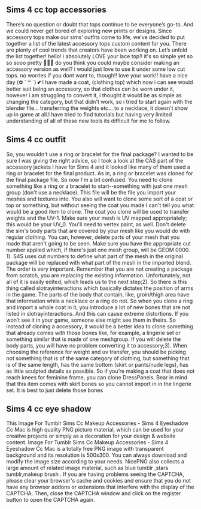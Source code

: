 
## Sims 4 cc top accessories

There’s no question or doubt that tops continue to be everyone’s go-to. And we could never get bored of exploring new prints or designs. Since accessory tops make our sims’ outfits come to life, we’ve decided to put together a list of the latest accessory tops custom content for you. There are plenty of cool trends that creators have been working on. Let’s unfold the list together!
hello! i absolutely LOVE your lace top!! it's so simple yet so so sooo pretty 💖💖💖 do you think you could maybe consider making an accessory version as well? i would just love to use it under some low cut tops. no worries if you dont want to, though!! love your work!! have a nice day (✿ ´ ꒳ `) 💕
I have made a coat, (clothing top) which now i can see would better suit being an accessory, so that clothes can be worn under it, however i am struggling to convert it, i thought it would be as simple as changing the category, but that didn't work, so i tried to start again with the blender file... transferring the weights etc... to a necklace, it doesn't show up in game at all.I have tried to find tutorials but having very limited understanding of all of these new tools its difficult for me to follow.

## Sims 4 cc outfit

So, you wouldn't use a ring or bracelet for the final package? I wanted to be sure I was giving the right advice, so I took a look at the CAS part of the accessory jackets I have for Sims 4 and it looked like many of them used a ring or bracelet for the final product. As in, a ring or bracelet was cloned for the final package file. So now I'm a bit confused.
You need to clone something like a ring or a bracelet to start--something with just one mesh group (don't use a necklace). This file will be the file you import your meshes and textures into. You also will want to clone some sort of a coat or top or something, but without seeing the coat you made I can't tell you what would be a good item to clone. The coat you clone will be used to transfer weights and the UV-1. Make sure your mesh is UV mapped appropriately; this would be your UV_0. You'll need to vertex paint, as well. Don't delete the sim's body parts that are covered by your mesh like you would do with regular clothing. You can, however, delete parts of your mesh that you made that aren't going to be seen. Make sure you have the appropriate cut number applied which, if there's just one mesh group, will be GEOM 0000.
1). S4S uses cut numbers to define what part of the mesh in the original package will be replaced with what part of the mesh in the imported blend. The order is very important. Remember that you are not creating a package from scratch, you are replacing the existing information. Unfortunately, not all of it is easily edited, which leads us to the next step;2). So there is this thing called slotrayinteractions which basically dictates the position of arms in the game. The parts of the body that contain, like, groin/thigh area have that information while a necklace or a ring do not. So when you clone a ring and import a whole coat in it, you introduce a lot of new bones that are not listed in slotrayinteractions. And this can cause extreme distortions. If you won’t see it in your game, someone else might see them in theirs. So instead of cloning a accessory, it would be a better idea to clone something that already comes with those bones like, for example, a lingerie set or something similar that is made of one meshgroup. If you will delete the body parts, you will have no problem converting it to accessory;3). When choosing the reference for weight and uv transfer, you should be picking not something that is of the same category of clothing, but something that is of the same length, has the same bottom (skirt or pants/nude legs), has as little sculpted details as possible. So if you’re making a coat that does not reach knees for feminine frame, you can clone DressPanels. Bear in mind that this item comes with skirt bones so you cannot import in in the lingerie set. It is best to just delete those bones

## Sims 4 cc eye shadow

This Image For Tumblr Sims Cc Makeup Accessories - Sims 4 Eyeshadow Cc Mac is high quality PNG picture material, which can be used for your creative projects or simply as a decoration for your design & website content. Image For Tumblr Sims Cc Makeup Accessories - Sims 4 Eyeshadow Cc Mac is a totally free PNG image with transparent background and its resolution is 500x300. You can always download and modify the image size according to your needs. NicePNG also collects a large amount of related image material, such as blue tumblr ,stars tumblr,makeup brush .
If you are having problems seeing the CAPTCHA, please clear your browser's cache and cookies and ensure that you do not have any browser addons or extensions that interfere with the display of the CAPTCHA. Then, close the CAPTCHA window and click on the register button to open the CAPTCHA again.
